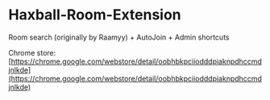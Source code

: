 # Haxball-Room-Extension
Room search (originally by Raamyy) + AutoJoin + Admin shortcuts

Chrome store: [https://chrome.google.com/webstore/detail/oobhbkpciiodddpiaknpdhccmdjnlkde](https://chrome.google.com/webstore/detail/oobhbkpciiodddpiaknpdhccmdjnlkde)
